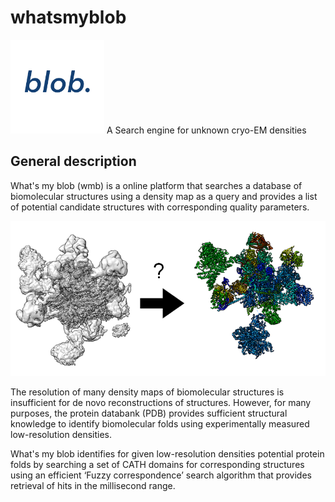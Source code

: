 # whatsmyblob
<img src="/docs/transparent_blob_logo.png" alt="logo" title="Whats my blob logo" height="150" />
A Search engine for unknown cryo-EM densities

## General description
What's my blob (wmb) is a online platform that searches a database of
biomolecular structures using a density map as a query and provides
a list of potential candidate structures with corresponding quality
parameters.

![Whats my blob?][2]

The resolution of many density maps of biomolecular structures is 
insufficient for de novo reconstructions of structures. However, 
for many purposes, the protein databank (PDB) provides sufficient
structural knowledge to identify biomolecular folds using experimentally 
measured low-resolution densities.

What's my blob identifies for given low-resolution densities potential
protein folds by searching a set of CATH domains for corresponding
structures using an efficient ‘Fuzzy correspondence’ search algorithm
that provides retrieval of hits in the millisecond range. 


[2]: docs/graphical_abstract.png "What's my blob graphical abstract"
